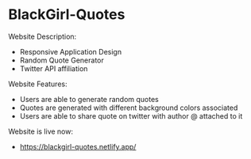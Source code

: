 # BlackGirl-Quotes

Website Description:
- Responsive Application Design
- Random Quote Generator 
- Twitter API affiliation

Website Features:
- Users are able to generate random quotes
- Quotes are generated with different background colors associated
- Users are able to share quote on twitter with author @ attached to it 

Website is live now: 
- https://blackgirl-quotes.netlify.app/

